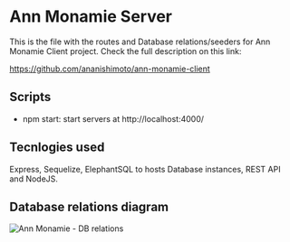 # Ann Monamie Server

This is the file with the routes and Database relations/seeders for Ann Monamie Client project. Check the full description on this link:

https://github.com/ananishimoto/ann-monamie-client

## Scripts

- npm start: start servers at http://localhost:4000/

## Tecnlogies used

Express, Sequelize, ElephantSQL to hosts Database instances, REST API and NodeJS.

## Database relations diagram

![Ann Monamie - DB relations](https://user-images.githubusercontent.com/8687154/173019256-68c87ed2-cf70-4056-a273-d2bb3e727579.png)
